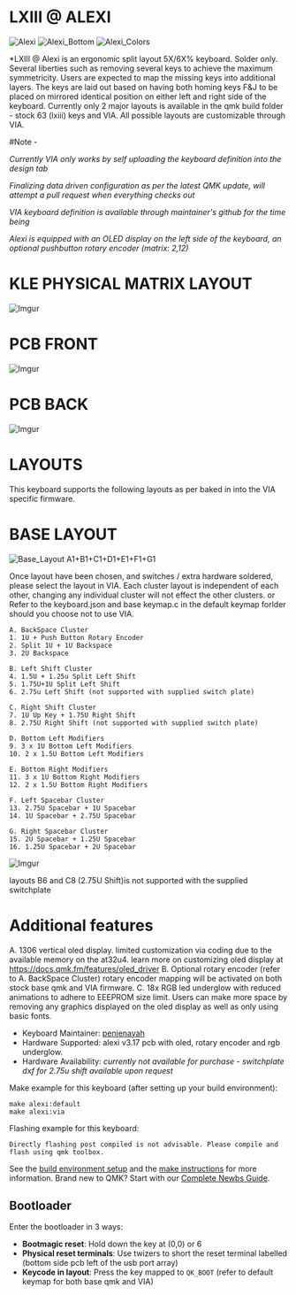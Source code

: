 # LXIII @ ALEXI

![Alexi](https://i.imgur.com/16LtZKQ.jpg)
![Alexi_Bottom](https://i.imgur.com/8mbWkhO.jpg)
![Alexi_Colors](https://i.imgur.com/o0SzCWA.jpg)

*LXIII @ Alexi is an ergonomic split layout 5X/6X% keyboard. Solder only. Several liberties such as removing several keys to achieve the maximum symmetricity. Users are expected to map the missing keys into additional layers. The keys are laid out based on having both homing keys F&J to be placed on mirrored identical position on either left and right side of the keyboard. Currently only 2 major layouts is available in the qmk build folder - stock 63 (lxiii) keys and VIA. All possible layouts are customizable through VIA. 

#Note - 

*Currently VIA only works by self uploading the keyboard definition into the design tab* 

*Finalizing data driven configuration as per the latest QMK update, will attempt a pull request when everything checks out* 

*VIA keyboard definition is available through maintainer's github for the time being*

*Alexi is equipped with an OLED display on the left side of the keyboard, an optional pushbutton rotary encoder (matrix: 2,12)*

# KLE PHYSICAL MATRIX LAYOUT
![Imgur](https://i.imgur.com/pQDB0Hj.png)

# PCB FRONT
![Imgur](https://i.imgur.com/DdURaSR.png)

# PCB BACK
![Imgur](https://i.imgur.com/HNfENpN.png)

# LAYOUTS

This keyboard supports the following layouts as per baked in into the VIA specific firmware.

# BASE LAYOUT
![Base_Layout](https://i.imgur.com/7YPRcfj.jpg)
A1+B1+C1+D1+E1+F1+G1


Once layout have been chosen, and switches / extra hardware soldered, please select the layout in VIA. 
Each cluster layout is independent of each other, changing any individual cluster will not effect the other clusters.
or
Refer to the keyboard.json and base keymap.c in the default keymap forlder should you choose not to use VIA.
        
    A. BackSpace Cluster
    1. 1U + Push Button Rotary Encoder
    2. Split 1U + 1U Backspace
    3. 2U Backspace

    B. Left Shift Cluster
    4. 1.5U + 1.25u Split Left Shift
    5. 1.75U+1U Split Left Shift
    6. 2.75u Left Shift (not supported with supplied switch plate)
        
    C. Right Shift Cluster
    7. 1U Up Key + 1.75U Right Shift
    8. 2.75U Right Shift (not supported with supplied switch plate)
        
    D. Bottom Left Modifiers
    9. 3 x 1U Bottom Left Modifiers
    10. 2 x 1.5U Bottom Left Modifiers

    E. Bottom Right Modifiers
    11. 3 x 1U Bottom Right Modifiers
    12. 2 x 1.5U Bottom Right Modifiers

    F. Left Spacebar Cluster
    13. 2.75U Spacebar + 1U Spacebar
    14. 1U Spacebar + 2.75U Spacebar

    G. Right Spacebar Cluster
    15. 2U Spacebar + 1.25U Spacebar
    16. 1.25U Spacebar + 2U Spacebar

![Imgur](https://i.imgur.com/pRf1kRs.gif)

layouts B6 and C8 (2.75U Shift)is not supported with the supplied switchplate 

# Additional features

A. 1306 vertical oled display. limited customization via coding due to the available memory on the at32u4. learn more on customizing oled display at https://docs.qmk.fm/features/oled_driver
B. Optional rotary encoder (refer to A. BackSpace Cluster) rotary encoder mapping will be activated on both stock base qmk and VIA firmware.
C. 18x RGB led underglow with reduced animations to adhere to EEEPROM size limit. Users can make more space by removing any graphics displayed on the oled display as well as only using basic fonts.

* Keyboard Maintainer: [penjenayah](https://github.com/huff109)
* Hardware Supported: alexi v3.17 pcb with oled, rotary encoder and rgb underglow.
* Hardware Availability: *currently not available for purchase - switchplate dxf for 2.75u shift available upon request*

Make example for this keyboard (after setting up your build environment):

    make alexi:default
    make alexi:via

Flashing example for this keyboard:

    Directly flashing post compiled is not advisable. Please compile and flash using qmk toolbox.
    
See the [build environment setup](https://docs.qmk.fm/#/getting_started_build_tools) and the [make instructions](https://docs.qmk.fm/#/getting_started_make_guide) for more information. Brand new to QMK? Start with our [Complete Newbs Guide](https://docs.qmk.fm/#/newbs).

## Bootloader

Enter the bootloader in 3 ways:

* **Bootmagic reset**: Hold down the key at (0,0) or 6
* **Physical reset terminals**: Use twizers to short the reset terminal labelled (bottom side pcb left of the usb port array)
* **Keycode in layout**: Press the key mapped to `QK_BOOT` (refer to default keymap for both base qmk and VIA)
